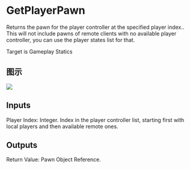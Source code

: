 # GetPlayerPawn

Returns the pawn for the player controller at the specified player index.. This will not include pawns of remote clients with no available player controller, you can use the player states list for that.

Target is Gameplay Statics

## 图示

![]($-20221218-19062316.png)

## Inputs

Player Index: Integer. Index in the player controller list, starting first with local players and then available remote ones.  

## Outputs

Return Value: Pawn Object Reference.

